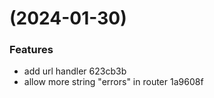 #  (2024-01-30)


### Features

* add url handler 623cb3b
* allow more string "errors" in router 1a9608f



